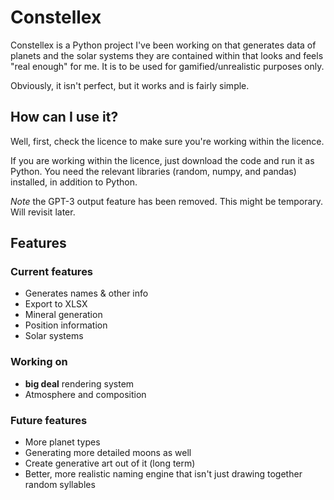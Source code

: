 # Constellex
Constellex is a Python project I've been working on that generates data of planets and the solar systems they are contained within that looks and feels "real enough" for me. It is to be used for gamified/unrealistic purposes only.

Obviously, it isn't perfect, but it works and is fairly simple.

## How can I use it?
Well, first, check the licence to make sure you're working within the licence.

If you are working within the licence, just download the code and run it as Python. You need the relevant libraries (random, numpy, and pandas) installed, in addition to Python.

*Note* the GPT-3 output feature has been removed. This might be temporary. Will revisit later.

## Features
### Current features
- Generates names & other info
- Export to XLSX
- Mineral generation
- Position information
- Solar systems

### Working on
- **big deal** rendering system
- Atmosphere and composition

### Future features
- More planet types
- Generating more detailed moons as well
- Create generative art out of it (long term)
- Better, more realistic naming engine that isn't just drawing together random syllables
